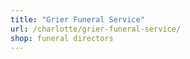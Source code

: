 ```yaml
---
title: "Grier Funeral Service"
url: /charlotte/grier-funeral-service/
shop: funeral directors
---
```

